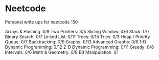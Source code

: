 # Neetcode

Personal write ups for neetcode 150

Arrays & Hashing: 0/9
Two Pointers: 3/5
Sliding Window: 4/6
Stack: 0/7
Binary Search: 0/7
Linked List: 0/11
Trees: 0/15
Tries: 0/3
Heap / Priority Queue: 0/7
Backtracking: 0/9
Graphs: 0/13
Advanced Graphs: 0/6
1-D Dynamic Programming: 0/12
2-D Dynamic Programming: 0/11
Greedy: 0/8
Intervals: 0/6
Math & Geometry: 0/8
Bit Manipulation: 0/
